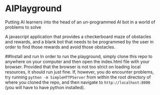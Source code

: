 AIPlayground
============

Putting AI learners into the head of an un-programmed AI bot in a world of problems to solve

A javascript application that provides a checkerboard maze of obstacles and rewards, and a blank bot that needs to be programmed by the user in order to find those rewards and avoid those obstacles.

##Install and run
In order to run the playground, simply clone this repo to anywhere on your computer and then open the index.html file with your browser. Provided that the browser is not too strict on loading local resources, it should run just fine. If, however, you do encounter problems, try running `python -m SimpleHTTPServer` from within the root directory of where you cloned the repo, and then navigate to `http://localhost:8000` (you will have to have python installed).
